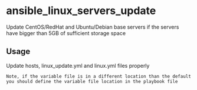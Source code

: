 # ansible_linux_servers_update
Update CentOS/RedHat and Ubuntu/Debian base servers if the servers have bigger than 5GB of sufficient storage space

## Usage

Update hosts, linux_update.yml and linux.yml files properly

``
Note, if the variable file is in a different location than the default you should define the variable file location in the playbook file
``
